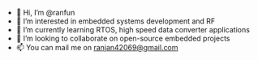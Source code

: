 - 👋 Hi, I’m @ranfun
- 👀 I’m interested in embedded systems development and RF
- 🌱 I’m currently learning RTOS, high speed data converter applications
- 💞️ I’m looking to collaborate on open-source embedded projects
- 📫 You can mail me on ranjan42069@gmail.com

<!---
ranfun/ranfun is a ✨ special ✨ repository because its `README.md` (this file) appears on your GitHub profile.
You can click the Preview link to take a look at your changes.
--->
